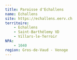 ```yaml
---
title: Paroisse d'Echallens
name: Echallens
site: https://echallens.eerv.ch
territoire:
    - Echallens
    - Saint-Barthélemy VD
    - Villars-le-Terroir
NPA:
    - 1040
region: Gros-de-Vaud - Venoge
---
```

